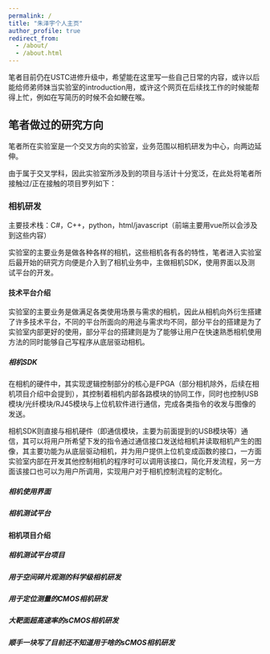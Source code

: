 ```yaml
---
permalink: /
title: "朱泽宇个人主页"
author_profile: true
redirect_from: 
  - /about/
  - /about.html
---
```


笔者目前仍在USTC进修升级中，希望能在这里写一些自己日常的内容，或许以后能给师弟师妹当实验室的introduction用，或许这个网页在后续找工作的时候能帮得上忙，例如在写简历的时候不会如鲠在喉。

## 笔者做过的研究方向

笔者所在实验室是一个交叉方向的实验室，业务范围以相机研发为中心，向两边延伸。

由于属于交叉学科，因此实验室所涉及到的项目与活计十分宽泛，在此处将笔者所接触过/正在接触的项目罗列如下：

### 相机研发

主要技术栈：C#，C++，python，html/javascript（前端主要用vue所以会涉及到这些内容）

实验室的主要业务是做各种各样的相机，这些相机各有各的特性，笔者进入实验室后最开始的研究方向便是介入到了相机业务中，主做相机SDK，使用界面以及测试平台的开发。

#### 技术平台介绍

实验室的主要业务是做满足各类使用场景与需求的相机，因此从相机向外衍生搭建了许多技术平台，不同的平台所面向的用途与需求均不同，部分平台的搭建是为了实验室内部更好的使用，部分平台的搭建则是为了能够让用户在快速熟悉相机使用方法的同时能够自己写程序从底层驱动相机。

##### 相机SDK

在相机的硬件中，其实现逻辑控制部分的核心是FPGA（部分相机除外，后续在相机项目介绍中会提到），其控制着相机内部各路模块的协同工作，同时也控制USB模块/光纤模块/RJ45模块与上位机软件进行通信，完成各类指令的收发与图像的发送。

相机SDK则直接与相机硬件（即通信模块，主要为前面提到的USB模块等）通信，其可以将用户所希望下发的指令通过通信接口发送给相机并读取相机产生的图像，其主要功能为从底层驱动相机，并为用户提供上位机变成函数的接口，一方面实验室内部在开发其他控制相机的程序时可以调用该接口，简化开发流程，另一方面该接口也可以为用户所调用，实现用户对于相机控制流程的定制化。

##### 相机使用界面

##### 相机测试平台

#### 相机项目介绍

##### 相机测试平台项目

##### 用于空间碎片观测的科学级相机研发

##### 用于定位测量的CMOS相机研发

##### 大靶面超高速率的sCMOS相机研发

##### 顺手一块写了目前还不知道用于啥的sCMOS相机研发